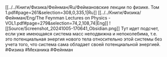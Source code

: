 [[../../Книги/Физика/Фейнман/Ru/Феймановские лекции по физике. Том 1.pdf#page=261&selection=308,0,335,1|Ru]]
[[../../Книги/Физика/Фейнман/Eng/The Feynman Lectures on Physics - VOL1.pdf#page=279&selection=74,2,108,74|Eng]]
![[Source/Screenshot_20241005-170641_Obsidian.png]]
Тут идет подсчет, если уже имеющаяся система масс неподвижна и непоколебима, т.е. это потенциальная энергия нового тела относительно этой системы без учета того, что система сама обладает своей потенциальной энергией.
#Физика #Механика #Фейнман 